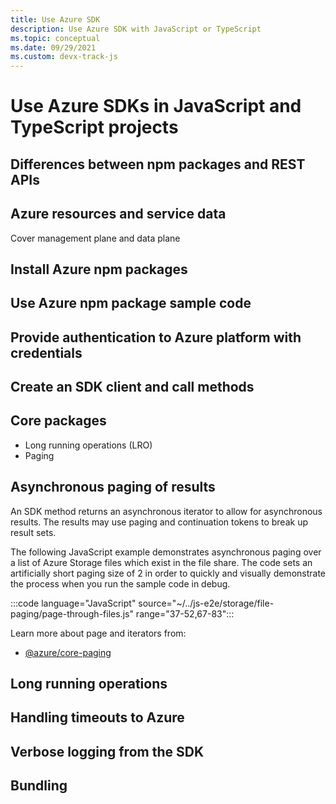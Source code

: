 ```yaml
---
title: Use Azure SDK
description: Use Azure SDK with JavaScript or TypeScript
ms.topic: conceptual
ms.date: 09/29/2021
ms.custom: devx-track-js
---
```


# Use Azure SDKs in JavaScript and TypeScript projects

## Differences between npm packages and REST APIs

## Azure resources and service data

Cover management plane and data plane

## Install Azure npm packages

## Use Azure npm package sample code

## Provide authentication to Azure platform with credentials

## Create an SDK client and call methods

## Core packages

* Long running operations (LRO)
* Paging

## Asynchronous paging of results

An SDK method returns an asynchronous iterator to allow for asynchronous results. The results may use paging and continuation tokens to break up result sets.

The following JavaScript example demonstrates asynchronous paging over a list of Azure Storage files which exist in the file share. The code sets an artificially short paging size of 2 in order to quickly and visually demonstrate the process when you run the sample code in debug. 

:::code language="JavaScript" source="~/../js-e2e/storage/file-paging/page-through-files.js" range="37-52,67-83":::

Learn more about page and iterators from:

* [@azure/core-paging](https://docs.microsoft.com/en-us/javascript/api/@azure/core-paging/?view=azure-node-latest)

## Long running operations

## Handling timeouts to Azure

## Verbose logging from the SDK

## Bundling